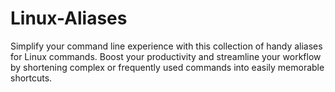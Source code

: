 # Linux-Aliases
Simplify your command line experience with this collection of handy aliases for Linux commands. Boost your productivity and streamline your workflow by shortening complex or frequently used commands into easily memorable shortcuts.

